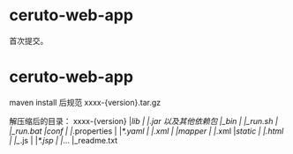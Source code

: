# ceruto-web-app
首次提交。


# ceruto-web-app
maven install 后规范
xxxx-{version}.tar.gz

解压缩后的目录：
xxxx-{version}
  |_lib
  | |_*.jar 以及其他依赖包
  |_bin
  | |_run.sh 
  | |_run.bat
  |_conf
  | |_*.properties
  | |_*.yaml
  | |_*.xml
  | |_mapper
  |   |_*.xml
  |_static
  | |_*.html
  | |_*.js
  | |_*.jsp
  | |_...
  |_readme.txt
